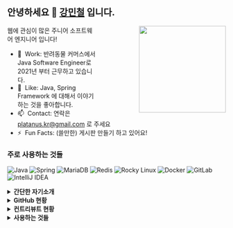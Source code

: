 ## 안녕하세요 👋 [강민철](https://platanus.me) 입니다.

<img align="right" style="margin-left: 100px" src="https://media.giphy.com/media/l5VXVpoyXFBZvyeWXl/giphy.gif" width="200" />

웹에 관심이 많은 주니어 소프트웨어 엔지니어 입니다!

- :office: &nbsp;Work: 반려동물 커머스에서 Java Software Engineer로 2021년 부터 근무하고 있습니다.
- :speech_balloon: &nbsp;Like: Java, Spring Framework 에 대해서 이야기하는 것을 좋아합니다.
- :mailbox: &nbsp;Contact: 연락은 platanus.kr@gmail.com 로 주세요
- :zap: &nbsp;Fun Facts: (쓸만한) 게시판 만들기 하고 있어요!
<!--
- :surfer: &nbsp;42 Seoul 본과정에서 42 Helper를 공동으로 만들었습니다.
-->


### 주로 사용하는 것들

![Java](https://img.shields.io/badge/java-%23ED8B00.svg?style=for-the-badge&logo=java&logoColor=white)
![Spring](https://img.shields.io/badge/spring-%236DB33F.svg?style=for-the-badge&logo=spring&logoColor=white)
![MariaDB](https://img.shields.io/badge/MariaDB-003545?style=for-the-badge&logo=mariadb&logoColor=white)
![Redis](https://img.shields.io/badge/redis-%23DD0031.svg?style=for-the-badge&logo=redis&logoColor=white)
![Rocky Linux](https://img.shields.io/badge/Rocky-%2310B981?style=for-the-badge&logo=rockylinux&logoColor=white)
![Docker](https://img.shields.io/badge/docker-%230db7ed.svg?style=for-the-badge&logo=docker&logoColor=white)
![GitLab](https://img.shields.io/badge/gitlab-%23181717.svg?style=for-the-badge&logo=gitlab&logoColor=white)
![IntelliJ IDEA](https://img.shields.io/badge/IDEA-000000.svg?style=for-the-badge&logo=intellij-idea&logoColor=white)


<details>	
  <summary><b>간단한 자기소개</b></summary>
  <br />
  
  ```
  반갑습니다.
  저는 한국방송통신대학교에서 컴퓨터과학을 전공하고 42 Seoul 본과정을 거쳤습니다.
  2021년 부터 지금은 반려동물 커머스에서 자바 개발자로 근무하고 있습니다.
  이곳에서 저는 상품, 배송, 권역 관련 개발 업무를 담당하고 있습니다.
  Spring을 사용해 주문 연계, 배송 권역 관리, 외부 솔루션 연동 등 커머스 비즈니스의 중요한 역할을 해결하고 있습니다.
  좋아 하는 기술 역시 Java와 Spring Framework로 주로 이 생태계를 누비고 있습니다.
  과거 시스템 엔지니어 경험이 있어 Linux를 좋아하고 SRE 분야도 관심이 많습니다. 
  ```
  
</details>



<details>	
  <summary><b>GitHub 현황</b></summary>

  <br />
  <img height="180em" src="https://github-readme-stats.vercel.app/api?username=platanus-kr&show_icons=true&hide_border=true&&count_private=true&include_all_commits=true&theme=vue" />

</details>

<details>	
  <summary><b>컨트리뷰트 현황</b></summary>

  <br />
  <img height="180em" src="https://github-readme-streak-stats.herokuapp.com?user=platanus-kr&theme=vue&locale=ko&date_format=%5BY.%5Dn.j&hide_border=true" />
</details>

<details>	
  <summary><b>사용하는 것들</b></summary>
  <br />
  <ul>
    <li><b>언어와 생태계</b> : Java, Spring Framework, Spring Boot, Spring Security, Spring Data JDBC, JPA</li>
    <li><b>인프라</b> : XCP-ng, AWS, Rocky Linux, CentOS, Docker, Apache HTTP Server, NGINX</li>
    <li><b>영속화 및 저장소</b> : MyBatis, JPA, MariaDB, mdadm, LVM</li>
    <li><b>개발툴</b> : Mac, IntelliJ, Sublime Text</li>
  </ul>
</details>
